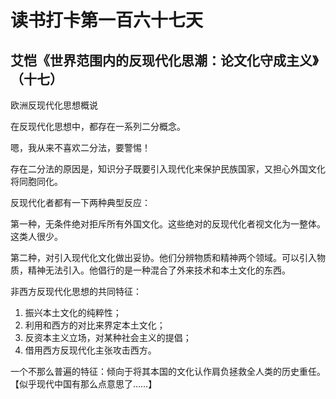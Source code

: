 读书打卡第一百六十七天
===

艾恺《世界范围内的反现代化思潮：论文化守成主义》（十七）
---

欧洲反现代化思想概说

在反现代化思想中，都存在一系列二分概念。

嗯，我从来不喜欢二分法，要警惕！

存在二分法的原因是，知识分子既要引入现代化来保护民族国家，又担心外国文化将同胞同化。

反现代化者都有一下两种典型反应：

第一种，无条件绝对拒斥所有外国文化。这些绝对的反现代化者视文化为一整体。这类人很少。

第二种，对引入现代化文化做出妥协。他们分辨物质和精神两个领域。可以引入物质，精神无法引入。他倡行的是一种混合了外来技术和本土文化的东西。

非西方反现代化思想的共同特征：

1. 振兴本土文化的纯粹性；
2. 利用和西方的对比来界定本土文化；
3. 反资本主义立场，对某种社会主义的提倡；
4. 借用西方反现代化主张攻击西方。

一个不那么普遍的特征：倾向于将其本国的文化认作肩负拯救全人类的历史重任。【似乎现代中国有那么点意思了……】